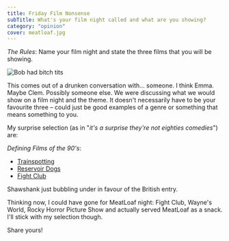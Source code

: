 ```yaml
---
title: Friday Film Nonsense
subTitle: What's your film night called and what are you showing?
category: "opinion"
cover: meatloaf.jpg
---
```


*The Rules*: Name your film night and state the three films that you will be showing.

![Bob had bitch tits](/images/uploads/2013/10/meatloaf.jpg "Meatloaf's real name is Marvin Lee Aday")

This comes out of a drunken conversation with&#8230; someone. I think Emma. Maybe Clem. Possibly someone else. We were discussing what we would show on a film night and the theme. It doesn't necessarily have to be your favourite three &#8211; could just be good examples of a genre or something that means something to you.

My surprise selection (as in "<em>it's a surprise they're not eighties comedies</em>") are:

*Defining Films of the 90's*: 

* [Trainspotting](http://www.imdb.com/title/tt0117951/?ref_=nv_sr_1 "IMDB Trainspotting")
* [Reservoir Dogs](http://www.imdb.com/title/tt0105236/?ref_=nv_sr_1 "IMDB Reservoir Dogs")
* [Fight Club](http://www.imdb.com/title/tt0137523/?ref_=nv_sr_1 "IMDB Fight Club")

Shawshank just bubbling under in favour of the British entry.

Thinking now, I could have gone for MeatLoaf night: Fight Club, Wayne's World, Rocky Horror Picture Show and actually served MeatLoaf as a snack. I'll stick with my selection though.

Share yours!
